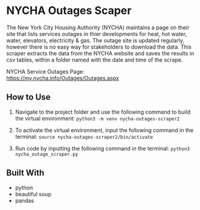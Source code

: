# NYCHA Outages Scaper

The New York City Housing Authority (NYCHA) maintains a page on their site that lists services outages in thier developments for heat, hot water, water, elevators, electricity & gas. The outage site is updated regularly, however there is no easy way for stakeholders to download the data. This scraper extracts the data from the NYCHA website and saves the results in csv tables, within a folder named with the date and time of the scrape.

NYCHA Service Outages Page: https://my.nycha.info/Outages/Outages.aspx

## How to Use
1) Navigate to the project folder and use the following command to build the virtual environment:
`python3 -m venv nycha-outages-scraper2`

2) To activate the virtual environment, input the following command in the terminal:
`source nycha-outages-scraper2/bin/activate`

3) Run code by inputting the following command in the terminal:
`python3 nycha_outage_scraper.py`


## Built With
- python
- beautiful soup
- pandas
